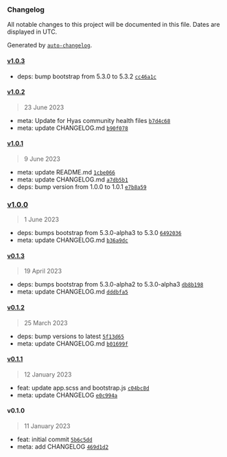 ### Changelog

All notable changes to this project will be documented in this file. Dates are displayed in UTC.

Generated by [`auto-changelog`](https://github.com/CookPete/auto-changelog).

#### [v1.0.3](https://github.com/gethyas/bootstrap/compare/v1.0.2...v1.0.3)

- deps: bump bootstrap from 5.3.0 to 5.3.2 [`cc46a1c`](https://github.com/gethyas/bootstrap/commit/cc46a1c8e78176b60803ca557ac893ad1bca133a)

#### [v1.0.2](https://github.com/gethyas/bootstrap/compare/v1.0.1...v1.0.2)

> 23 June 2023

- meta: Update for Hyas community health files [`b7d4c68`](https://github.com/gethyas/bootstrap/commit/b7d4c68cd98d1369c33e9ad6e4c09af1aaeacc87)
- meta: update CHANGELOG.md [`b90f078`](https://github.com/gethyas/bootstrap/commit/b90f0782b3d9e6cd380c9c84a5677c8a4dced52f)

#### [v1.0.1](https://github.com/gethyas/bootstrap/compare/v1.0.0...v1.0.1)

> 9 June 2023

- meta: update README.md [`1cbe066`](https://github.com/gethyas/bootstrap/commit/1cbe066629fb409d304e4b042c8a4846ffbb6b54)
- meta: update CHANGELOG.md [`a7db5b1`](https://github.com/gethyas/bootstrap/commit/a7db5b1840379bda7c4505ff1040680e933b2028)
- deps: bump version from 1.0.0 to 1.0.1 [`e7b8a59`](https://github.com/gethyas/bootstrap/commit/e7b8a5988215e1be86a38c4bd5b4d2f25b1f6f88)

### [v1.0.0](https://github.com/gethyas/bootstrap/compare/v0.1.3...v1.0.0)

> 1 June 2023

- deps: bumps bootstrap from 5.3.0-alpha3 to 5.3.0 [`6492036`](https://github.com/gethyas/bootstrap/commit/649203636766a4035e3d76ffc60dbdac0a601221)
- meta: update CHANGELOG.md [`b36a9dc`](https://github.com/gethyas/bootstrap/commit/b36a9dc743a53b28ba0d4ac481ad69926afbb5a7)

#### [v0.1.3](https://github.com/gethyas/bootstrap/compare/v0.1.2...v0.1.3)

> 19 April 2023

- deps: bumps bootstrap from 5.3.0-alpha2 to 5.3.0-alpha3 [`db8b198`](https://github.com/gethyas/bootstrap/commit/db8b1980d2f064111bf585392b11047dbcf9fb0c)
- meta: update CHANGELOG.md [`dddbfa5`](https://github.com/gethyas/bootstrap/commit/dddbfa5375d4339d5bd9935819636083be23076d)

#### [v0.1.2](https://github.com/gethyas/bootstrap/compare/v0.1.1...v0.1.2)

> 25 March 2023

- deps: bump versions to latest [`5f13d65`](https://github.com/gethyas/bootstrap/commit/5f13d6506169194efa46d4efe94bb718e5ca5da7)
- meta: update CHANGELOG.md [`b01699f`](https://github.com/gethyas/bootstrap/commit/b01699f74baea0a8f3791d99f335a700a81f1dff)

#### [v0.1.1](https://github.com/gethyas/bootstrap/compare/v0.1.0...v0.1.1)

> 12 January 2023

- feat: update app.scss and bootstrap.js [`c04bc8d`](https://github.com/gethyas/bootstrap/commit/c04bc8df21a7a78bad4465bebf66c19cffbfeb29)
- meta: update CHANGELOG [`e0c994a`](https://github.com/gethyas/bootstrap/commit/e0c994a5dd02011684cd2889b17891cd0e81d376)

#### v0.1.0

> 11 January 2023

- feat: initial commit [`5b6c5dd`](https://github.com/gethyas/bootstrap/commit/5b6c5ddb9aa0ed00447cdbeb92b64e49da63c6f9)
- meta: add CHANGELOG [`469d1d2`](https://github.com/gethyas/bootstrap/commit/469d1d23f4a58937657a0d39bfe0490dff623312)

